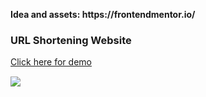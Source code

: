 <p style="font-weight: bold;">Idea and assets: https://frontendmentor.io/</p>

<h3>URL Shortening Website</h3>
<a href="https://shortly-akos.netlify.app/"><p style="margin-bottom: 15px; font-size: 14px;">Click here for demo</p></a>
<img src="https://i.imgur.com/plB9eUJ.jpeg">
